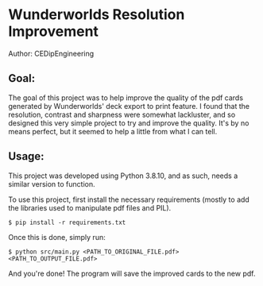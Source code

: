 # Wunderworlds Resolution Improvement

Author: CEDipEngineering

## Goal:
    
The goal of this project was to help improve the quality of the pdf cards generated by Wunderworlds' deck export to print feature. I found that the resolution, contrast and sharpness were somewhat lackluster, and so designed this very simple project to try and improve the quality. It's by no means perfect, but it seemed to help a little from what I can tell.

## Usage:

This project was developed using Python 3.8.10, and as such, needs a similar version to function.

To use this project, first install the necessary requirements (mostly to add the libraries used to manipulate pdf files and PIL).

    $ pip install -r requirements.txt

Once this is done, simply run:

    $ python src/main.py <PATH_TO_ORIGINAL_FILE.pdf> <PATH_TO_OUTPUT_FILE.pdf>

And you're done! The program will save the improved cards to the new pdf.